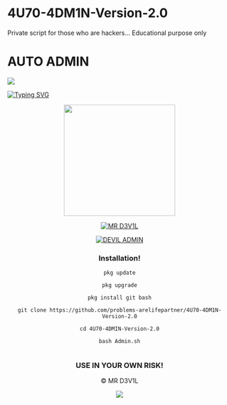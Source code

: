 # 4U70-4DM1N-Version-2.0
Private script for those who are hackers... Educational purpose only
# AUTO ADMIN

<p>
<img src= "https://camo.githubusercontent.com/71b837571c48af3aa60a73dbc9d5936aa359d78efbfa8a6743cbbbc16b80ef4d/68747470733a2f2f63646e2e646973636f72646170702e636f6d2f6174746163686d656e74732f3830353930323039333930363630383138362f3830353931333937323533353539303932322f74656e6f722e676966"/>
</p>

[![Typing SVG](https://readme-typing-svg.herokuapp.com?color=%23000000&lines=DEVIL+-+ADMIN!..;AUTO+ADMIN!;This+tool+only+for+educational+purposes!;Dont+use+illegally!...;coded+by+MR+D3V1L+%3A)](https://git.io/typing-svg)

<div align="center">
  <img border-radius: 15px src="https://telegra.ph/file/3ea498a9c84fee2e76785.jpg" width="250" height="250"/>
 <p align="center">
 
<p align="center">
<a href="https://wa.me/+33643000003"><img title="MR D3V1L" src="https://img.shields.io/badge/Cyber_smile-Contact me-MR DEVIL/DEVIL%20MON?color=Blue&style=for-the-badge&logo=whatsapp"></a>
 </p>
  
<a href="#"><img title="DEVIL ADMIN"
 src="https://img.shields.io/badge/-DEVIL%20ADMIN-black?&style=for-the-badge"></a>


### Installation!

```
pkg update

pkg upgrade

pkg install git bash

git clone https://github.com/problems-arelifepartner/4U70-4DM1N-Version-2.0

cd 4U70-4DMIN-Version-2.0

bash Admin.sh


```

### USE IN YOUR OWN RISK!



© MR D3V1L

<p>
<img src= "https://camo.githubusercontent.com/71b837571c48af3aa60a73dbc9d5936aa359d78efbfa8a6743cbbbc16b80ef4d/68747470733a2f2f63646e2e646973636f72646170702e636f6d2f6174746163686d656e74732f3830353930323039333930363630383138362f3830353931333937323533353539303932322f74656e6f722e676966"/>
</p>
